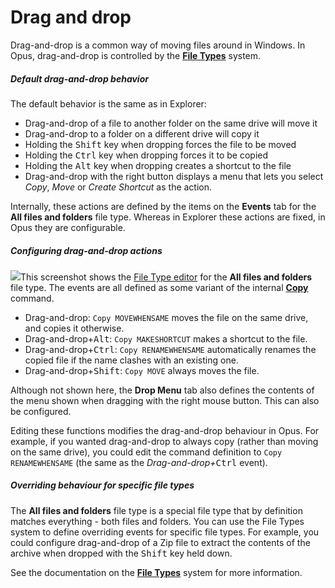 # Drag and drop

Drag-and-drop is a common way of moving files around in Windows. In Opus, drag-and-drop is controlled by the **[File Types](/Manual/file_types/README.md)** system.

##### Default drag-and-drop behavior

The default behavior is the same as in Explorer:

- Drag-and-drop of a file to another folder on the same drive will move it
- Drag-and-drop to a folder on a different drive will copy it
- Holding the <kbd>Shift</kbd> key when dropping forces the file to be moved
- Holding the <kbd>Ctrl</kbd> key when dropping forces it to be copied
- Holding the <kbd>Alt</kbd> key when dropping creates a shortcut to the file
- Drag-and-drop with the right button displays a menu that lets you select *Copy*, *Move* or *Create Shortcut* as the action.

Internally, these actions are defined by the items on the **Events** tab for the **All files and folders** file type. Whereas in Explorer these actions are fixed, in Opus they are configurable.

##### Configuring drag-and-drop actions

<img src="/media/13/default_draganddrop.png" class="align-right" data-query="?nolink" />This screenshot shows the [File Type editor](/Manual/file_types/filetype_editor/README.md) for the **All files and folders** file type. The events are all defined as some variant of the internal **[Copy](/Manual/reference/command_reference/internal_commands/copy.md)** command.

- Drag-and-drop: `Copy MOVEWHENSAME` moves the file on the same drive, and copies it otherwise.
- Drag-and-drop+<kbd>Alt</kbd>: `Copy MAKESHORTCUT` makes a shortcut to the file.
- Drag-and-drop+<kbd>Ctrl</kbd>: `Copy RENAMEWHENSAME` automatically renames the copied file if the name clashes with an existing one.
- Drag-and-drop+<kbd>Shift</kbd>: `Copy MOVE` always moves the file.

Although not shown here, the **Drop Menu** tab also defines the contents of the menu shown when dragging with the right mouse button. This can also be configured.

Editing these functions modifies the drag-and-drop behaviour in Opus. For example, if you wanted drag-and-drop to always copy (rather than moving on the same drive), you could edit the command definition to `Copy RENAMEWHENSAME` (the same as the *Drag-and-drop+*<kbd>Ctrl</kbd> event).

##### Overriding behaviour for specific file types

The **All files and folders** file type is a special file type that by definition matches everything - both files and folders. You can use the File Types system to define overriding events for specific file types. For example, you could configure drag-and-drop of a Zip file to extract the contents of the archive when dropped with the <kbd>Shift</kbd> key held down.

See the documentation on the **[File Types](/Manual/file_types/README.md)** system for more information.

